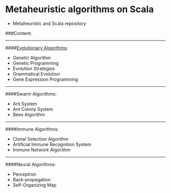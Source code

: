 Metaheuristic algorithms on Scala
=================================
+ Metaheuristic and Scala repository

###Content:

-------------------------------

####[Evolutionary Algorithms](http://github.com/immediatus/metaheuristic-algorithms/tree/master/evolutionary#evolutionary-algorithms):
* Genetic Algorithm
* Genetic Programming
* Evolution Strategies
* Grammatical Evolution
* Gene Expression Programming

-------------------------------

####Swarm Algorithms:
* Ant System
* Ant Colony System
* Bees Algorithm

-------------------------------

####Immune Algorithms:
* Clonal Selection Algorithm
* Artificial Immune Recognition System
* Immune Network Algorithm

-------------------------------

####Neural Algorithms:
* Perceptron
* Back-propagation
* Self-Organizing Map
